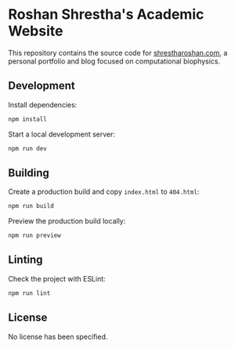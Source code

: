 # Roshan Shrestha's Academic Website

This repository contains the source code for [shrestharoshan.com](https://shrestharoshan.com), a personal portfolio and blog focused on computational biophysics.

## Development

Install dependencies:

```bash
npm install
```

Start a local development server:

```bash
npm run dev
```

## Building

Create a production build and copy `index.html` to `404.html`:

```bash
npm run build
```

Preview the production build locally:

```bash
npm run preview
```

## Linting

Check the project with ESLint:

```bash
npm run lint
```

## License

No license has been specified.
